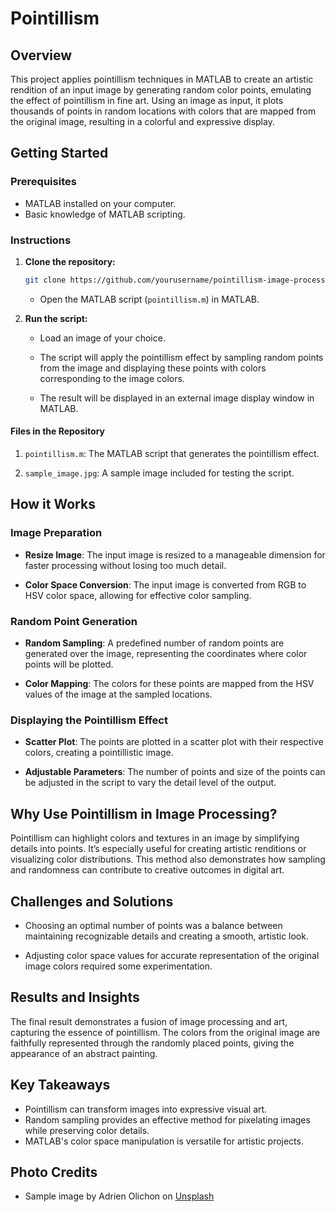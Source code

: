 # Pointillism
## Overview

This project applies pointillism techniques in MATLAB to create an artistic rendition of an input image by generating random color points, emulating the effect of pointillism in fine art. Using an image as input, it plots thousands of points in random locations with colors that are mapped from the original image, resulting in a colorful and expressive display.

## Getting Started

### Prerequisites

- MATLAB installed on your computer.
- Basic knowledge of MATLAB scripting.

### Instructions

1. **Clone the repository:**
    ```bash
   git clone https://github.com/yourusername/pointillism-image-processing.git
   ```
    - Open the MATLAB script (`pointillism.m`) in MATLAB.


2. **Run the script:**

    - Load an image of your choice.

    - The script will apply the pointillism effect by sampling random points from the image and displaying these points with colors corresponding to the image colors.

    - The result will be displayed in an external image display window in MATLAB.

#### Files in the Repository
1. `pointillism.m`: The MATLAB script that generates the pointillism effect.

2. `sample_image.jpg`: A sample image included for testing the script.

## How it Works

### Image Preparation
- **Resize Image**: The input image is resized to a manageable dimension for faster processing without losing too much detail.

- **Color Space Conversion**: The input image is converted from RGB to HSV color space, allowing for effective color sampling.

### Random Point Generation
- **Random Sampling**: A predefined number of random points are generated over the image, representing the coordinates where color points will be plotted.

- **Color Mapping**: The colors for these points are mapped from the HSV values of the image at the sampled locations.

### Displaying the Pointillism Effect
- **Scatter Plot**: The points are plotted in a scatter plot with their respective colors, creating a pointillistic image.

- **Adjustable Parameters**: The number of points and size of the points can be adjusted in the script to vary the detail level of the output.

## Why Use Pointillism in Image Processing?

Pointillism can highlight colors and textures in an image by simplifying details into points. It’s especially useful for creating artistic renditions or visualizing color distributions. This method also demonstrates how sampling and randomness can contribute to creative outcomes in digital art.

## Challenges and Solutions

- Choosing an optimal number of points was a balance between maintaining recognizable details and creating a smooth, artistic look.

- Adjusting color space values for accurate representation of the original image colors required some experimentation.

## Results and Insights

The final result demonstrates a fusion of image processing and art, capturing the essence of pointillism. The colors from the original image are faithfully represented through the randomly placed points, giving the appearance of an abstract painting.

## Key Takeaways

- Pointillism can transform images into expressive visual art.
- Random sampling provides an effective method for pixelating images while preserving color details.
- MATLAB's color space manipulation is versatile for artistic projects.

## Photo Credits
- Sample image by Adrien Olichon on [Unsplash](https://unsplash.com/photos/the-inside-of-a-large-church-with-high-ceilings-OMfHdfegWb8)